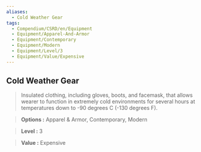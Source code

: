 ```yaml
---
aliases:
  - Cold Weather Gear
tags:
  - Compendium/CSRD/en/Equipment
  - Equipment/Apparel-And-Armor
  - Equipment/Contemporary
  - Equipment/Modern
  - Equipment/Level/3
  - Equipment/Value/Expensive
---
```

    
      
## Cold Weather Gear      
      
>Insulated clothing, including gloves, boots, and facemask, that allows wearer to function in extremely cold environments for several hours at temperatures down to -90 degrees C (-130 degrees F).      
> **Options :** Apparel & Armor, Contemporary, Modern      
> **Level :** 3      
> **Value :** Expensive